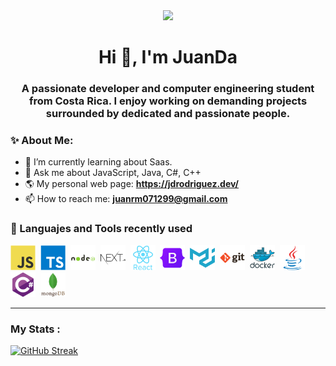 <div id="header" align="center">
  <img
    src="https://media.giphy.com/media/MdA16VIoXKKxNE8Stk/giphy.gif"
    width="200"
  />
  <h1 align="center">Hi 👋, I'm JuanDa</h1>
  <h3 align="center">
    A passionate developer and computer engineering student from Costa Rica. I enjoy working on demanding projects surrounded by dedicated and passionate people.
  </h3>
</div>

### ✨ About Me:

- 🌱 I’m currently learning about Saas.
- 💬 Ask me about JavaScript, Java, C#, C++
- 🌎 My personal web page: **https://jdrodriguez.dev/**
- 📫 How to reach me: **juanrm071299@gmail.com**

<div align="left">
  <h3>🔨 Languajes and Tools recently used</h3>
  <div>
    <img
      src="https://github.com/devicons/devicon/blob/master/icons/javascript/javascript-original.svg"
      title="JS"
      alt="JS"
      width="40"
      height="40"
    />&nbsp;
    <img
      src="https://github.com/devicons/devicon/blob/master/icons/typescript/typescript-plain.svg"
      title="TS"
      alt="TS"
      width="40"
      height="40"
    />&nbsp;
    <img
      src="https://github.com/devicons/devicon/blob/master/icons/nodejs/nodejs-original-wordmark.svg"
      title="NODE"
      alt="NODE"
      width="40"
      height="40"
    />&nbsp;
    <img
      src="https://github.com/devicons/devicon/blob/master/icons/nextjs/nextjs-original-wordmark.svg"
      title="NEXT.JS"
      alt="NEXT.JS"
      width="40"
      height="40"
    />&nbsp;
    <img
      src="https://github.com/devicons/devicon/blob/master/icons/react/react-original-wordmark.svg"
      title="REACT"
      alt="REACT"
      width="40"
      height="40"
    />&nbsp;
    <img
      src="https://github.com/devicons/devicon/blob/master/icons/bootstrap/bootstrap-original.svg"
      title="BOOTSTRAP"
      alt="BOOTSTRAP"
      width="40"
      height="40"
    />&nbsp;
    <img
      src="https://github.com/devicons/devicon/blob/master/icons/materialui/materialui-plain.svg"
      title="MUI"
      alt="MUI"
      width="40"
      height="40"
    />&nbsp;
    <img
      src="https://github.com/devicons/devicon/blob/master/icons/git/git-original-wordmark.svg"
      title="GIT"
      alt="GIT"
      width="40"
      height="40"
    />&nbsp;
    <img
      src="https://github.com/devicons/devicon/blob/master/icons/docker/docker-original-wordmark.svg"
      title="DOCKER"
      alt="DOCKER"
      width="40"
      height="40"
    />&nbsp;
    <img
      src="https://github.com/devicons/devicon/blob/master/icons/java/java-original.svg"
      title="JAVA"
      alt="JAVA"
      width="40"
      height="40"
    />&nbsp;
    <img
      src="https://github.com/devicons/devicon/blob/master/icons/csharp/csharp-original.svg"
      title="C#"
      alt="C#"
      width="40"
      height="40"
    />&nbsp;
    <img
      src="https://github.com/devicons/devicon/blob/master/icons/mongodb/mongodb-original-wordmark.svg"
      title="MONGODB"
      alt="MONGODB"
      width="40"
      height="40"
    />&nbsp;
  </div>
</div>

---

### My Stats :

[![GitHub Streak](https://streak-stats.demolab.com?user=juanda0712&theme=dark&hide_border=true&border_radius=4.7)](https://git.io/streak-stats)


